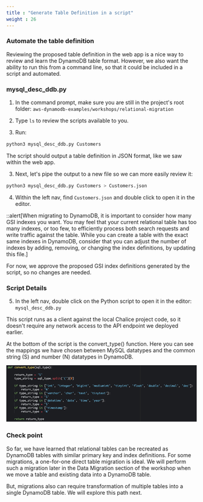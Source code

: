 ```yaml
---
title : "Generate Table Definition in a script"
weight : 26
---
```


### Automate the table definition
Reviewing the proposed table definition in the web app is a nice way to review and learn the DynamoDB table format.
However, we also want the ability to run this from a command line, 
so that it could be included in a script and automated.

### mysql_desc_ddb.py
1. In the command prompt, make sure you are still in the project's root folder: ```aws-dynamodb-examples/workshops/relational-migration```
2. Type ```ls``` to review the scripts available to you.

3. Run:
```bash 
python3 mysql_desc_ddb.py Customers 
```
The script should output a table definition in JSON format, like we saw within the web app.

3. Next, let's pipe the output to a new file so we can more easily review it:
```bash 
python3 mysql_desc_ddb.py Customers > Customers.json
```

4. Within the left nav, find ```Customers.json``` and double click to open it in the editor.

::alert[When migrating to DynamoDB, it is important to consider how many GSI indexes you want. You may feel that your current relational table has too many indexes, or too few, to efficiently process both search requests and write traffic against the table. While you can create a table with the exact same indexes in DynamoDB, consider that you can adjust the number of indexes by adding, removing, or changing the index definitions, by updating this file.]

For now, we approve the proposed GSI index definitions generated by the script, so no changes are needed.

### Script Details

5. In the left nav, double click on the Python script to open it in the editor:  ```mysql_desc_ddb.py```

This script runs as a client against the local Chalice project code, so it doesn't require 
any network access to the API endpoint we deployed earlier.

At the bottom of the script is the convert_type() function. Here you can see the mappings 
we have chosen between MySQL datatypes and the common string (S) and number (N) datatypes in DynamoDB.

![Data Type Conversions](/static/images/relational-migration/type_conversion.png)

### Check point

So far, we have learned that relational tables can be recreated as DynamoDB tables with similar 
primary key and index definitions.
For some migrations, a one-for-one direct table migration is ideal. We will perform such a migration later in the Data Migration section of the workshop 
when we move a table and existing data into a DynamoDB table.

But, migrations also can require transformation of multiple tables into a single DynamoDB table. 
We will explore this path next.

